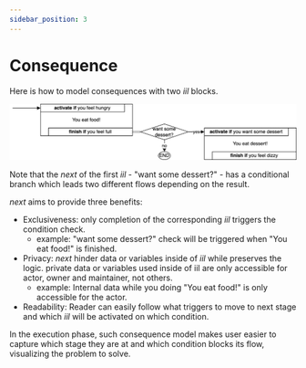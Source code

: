 ```yaml
---
sidebar_position: 3
---
```


# Consequence

Here is how to model consequences with two *iil* blocks.

![two iil blocks with condition](/img/iil-base+condition.drawio.png)

Note that the *next* of the first *iil* - "want some dessert?" - has a conditional branch which leads two different flows depending on the result. 

*next* aims to provide three benefits:

- Exclusiveness: only completion of the corresponding *iil* triggers the condition check.
    - example: "want some dessert?" check will be triggered when "You eat food!" is finished.
- Privacy: *next* hinder data or variables inside of *iil* while preserves the logic. private data or variables used inside of iil are only accessible for actor, owner and maintainer, not others.
    - example: Internal data while you doing "You eat food!" is only accessible for the actor.
- Readability: Reader can easily follow what triggers to move to next stage and which *iil* will be activated on which condition.

In the execution phase, such consequence model makes user easier to capture which stage they are at and which condition blocks its flow, visualizing the problem to solve.
